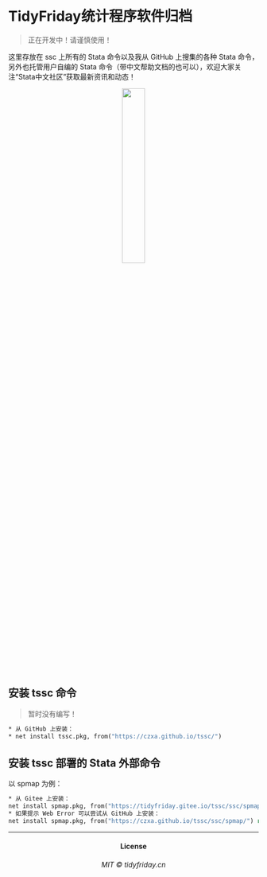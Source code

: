 # TidyFriday统计程序软件归档

> 正在开发中！请谨慎使用！

这里存放在 ssc 上所有的 Stata 命令以及我从 GitHub 上搜集的各种 Stata 命令，另外也托管用户自编的 Stata 命令（带中文帮助文档的也可以），欢迎大家关注“Stata中文社区”获取最新资讯和动态！

<div align="center">
	<img src="https://czxa.github.io/tssc/assets/qrcode_for_gh_97f81c8af6d6_258.jpg" width="30%"/>
</div>

## 安装 tssc 命令

> 暂时没有编写！

```stata
* 从 GitHub 上安装：
* net install tssc.pkg, from("https://czxa.github.io/tssc/")
```

## 安装 tssc 部署的 Stata 外部命令

以 spmap 为例：

```stata
* 从 Gitee 上安装：
net install spmap.pkg, from("https://tidyfriday.gitee.io/tssc/ssc/spmap/") replace force
* 如果提示 Web Error 可以尝试从 GitHub 上安装：
net install spmap.pkg, from("https://czxa.github.io/tssc/ssc/spmap/") replace force
```

------------

<h4 align="center">License</h4>
<h6 align="center">MIT © tidyfriday.cn</h6>
